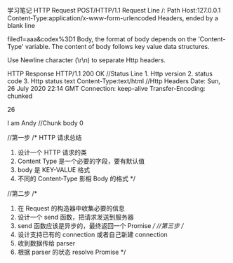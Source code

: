 学习笔记
HTTP Request
POST/HTTP/1.1 Request Line
/: Path
Host:127.0.0.1
Content-Type:application/x-www-form-urlencoded Headers, ended by a blank line

filed1=aaa&codex%3D1 Body, the format of body depends on the 'Content-Type' variable. The content of body follows key value data structures.

Use Newline character (\r\n) to separate Http headers.

HTTP Response
HTTP/1.1 200 OK //Status Line 1. Http version 2. status code 3. Http status text
Content-Type:text/html //Http Headers
Date: Sun, 26 July 2020 22:14 GMT
Connection: keep-alive
Transfer-Encoding: chunked

26

<html><body>I am Andy</body></html> //Chunk body
0

//第一步
/\*
HTTP 请求总结

1. 设计一个 HTTP 请求的类
2. Content Type 是一个必要的字段，要有默认值
3. body 是 KEY-VALUE 格式
4. 不同的 Content-Type 影相 Body 的格式
   \*/

//第二步
/\*

1. 在 Request 的构造器中收集必要的信息
2. 设计一个 send 函数，把请求发送到服务器
3. send 函数应该是异步的，最终返回一个 Promise
   _/
   //第三步
   /_
4. 设计支持已有的 connection 或者自己新建 connection
5. 收到数据传给 parser
6. 根据 parser 的状态 resolve Promise
   \*/
